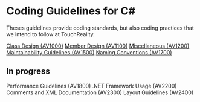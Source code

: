 Coding Guidelines for C#
================

Theses guidelines provide coding standards, but also coding practices that we intend to follow at TouchReality.

[Class Design (AV1000)](https://github.com/touchreality/CSharpGuidelines/blob/master/_pages/1000_ClassDesignGuidelines.md)
[Member Design (AV1100)](https://github.com/touchreality/CSharpGuidelines/blob/master/_pages/1100_MemberDesignGuidelines.md)
[Miscellaneous (AV1200)](https://github.com/touchreality/CSharpGuidelines/blob/master/_pages/1200_MiscellaneousDesignGuidelines.md)
[Maintainability Guidelines (AV1500)](https://github.com/touchreality/CSharpGuidelines/blob/master/_pages/1500_MaintainabilityGuidelines.md)
[Naming Conventions (AV1700)](https://github.com/touchreality/CSharpGuidelines/blob/master/_pages/1700_NamingGuidelines.md)

## In progress

Performance Guidelines (AV1800)
.NET Framework Usage (AV2200)
Comments and XML Documentation (AV2300)
Layout Guidelines (AV2400)
